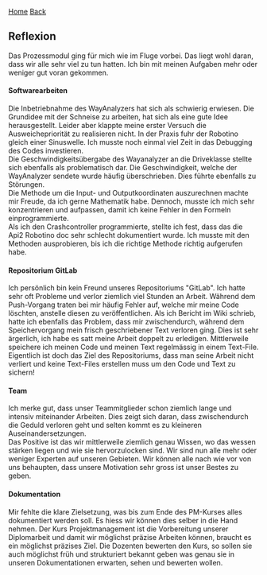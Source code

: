 [Home](home) [Back](Reflektionen)  
  
## Reflexion  

Das Prozessmodul ging für mich wie im Fluge vorbei. Das liegt wohl daran, dass wir alle sehr viel zu tun hatten. Ich bin mit meinen Aufgaben mehr oder weniger gut voran gekommen.  
  
#### Softwarearbeiten  
  
Die Inbetriebnahme des WayAnalyzers hat sich als schwierig erwiesen. Die Grundidee mit der Schneise zu arbeiten, hat sich als eine gute Idee herausgestellt. Leider aber klappte meine erster Versuch die Ausweichepriorität zu realisieren nicht. In der Praxis fuhr der Robotino gleich einer Sinuswelle. Ich musste noch einmal viel Zeit in das Debugging des Codes investieren.  
Die Geschwindigkeitsübergabe des Wayanalyzer an die Driveklasse stellte sich ebenfalls als problematisch dar. Die Geschwindigkeit, welche der WayAnalyzer sendete wurde häufig überschrieben. Dies führte ebenfalls zu Störungen.  
Die Methode um die Input- und Outputkoordinaten auszurechnen machte mir Freude, da ich gerne Mathematik habe. Dennoch, musste ich mich sehr konzentrieren und aufpassen, damit ich keine Fehler in den Formeln einprogrammierte.  
Als ich den Crashcontroller programmierte, stellte ich fest, dass das die Api2 Robotino doc sehr schlecht dokumentiert wurde. Ich musste mit den Methoden ausprobieren, bis ich die richtige Methode richtig aufgerufen habe.
  
#### Repositorium GitLab  
  
Ich persönlich bin kein Freund unseres Repositoriums "GitLab". Ich hatte sehr oft Probleme und verlor ziemlich viel Stunden an Arbeit. Während dem Push-Vorgang traten bei mir häufig Fehler auf, welche mir meine Code löschten, anstelle diesen zu veröffentlichen. Als ich Bericht im Wiki schrieb, hatte ich ebenfalls das Problem, dass mir zwischendurch, während dem Speichervorgang mein frisch geschriebener Text verloren ging. Dies ist sehr ärgerlich, ich habe es satt meine Arbeit doppelt zu erledigen. Mittlerweile speichere ich meinen Code und meinen Text regelmässig in einem Text-File. Eigentlich ist doch das Ziel des Repositoriums, dass man seine Arbeit nicht verliert und keine Text-Files erstellen muss um den Code und Text zu sichern!  
  
#### Team  
  
Ich merke gut, dass unser Teammitglieder schon ziemlich lange und intensiv miteinander Arbeiten. Dies zeigt sich daran, dass zwischendurch die Geduld verloren geht und selten kommt es zu kleineren Auseinandersetzungen.  
Das Positive ist das wir mittlerweile ziemlich genau Wissen, wo das wessen stärken liegen und wie sie hervorzulocken sind. Wir sind nun alle mehr oder weniger Experten auf unseren Gebieten. Wir können alle nach wie vor von uns behaupten, dass unsere Motivation sehr gross ist unser Bestes zu geben.
  
#### Dokumentation  
  
Mir fehlte die klare Zielsetzung, was bis zum Ende des PM-Kurses alles dokumentiert werden soll. Es hiess wir können dies selber in die Hand nehmen. Der Kurs Projektmanagement ist die Vorbereitung unserer Diplomarbeit und damit wir möglichst präzise Arbeiten können, braucht es ein möglichst präzises Ziel. Die  Dozenten bewerten den Kurs, so sollen sie auch möglichst früh und strukturiert bekannt geben was genau sie in unseren Dokumentationen erwarten, sehen und bewerten wollen.